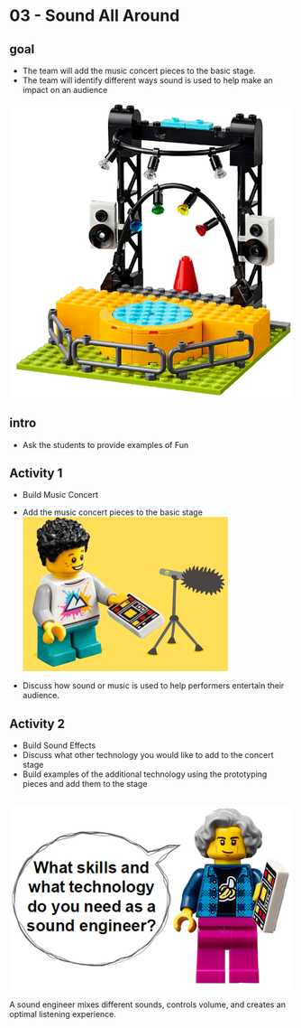 # 03 - Sound All Around

## goal
* The team will add the music concert pieces to the basic stage.
* The team will identify different ways sound is used to help make an impact on an audience


![Alt text](image.png)


## intro
* Ask the students to provide examples of Fun


## Activity 1 
* Build Music Concert
* Add the music concert pieces to the basic stage
![Alt text](image-1.png)

* Discuss how sound or music is used to help performers entertain their audience.

## Activity 2 
* Build Sound Effects
* Discuss what other technology you would like to add to the concert stage
* Build examples of the additional technology using the prototyping pieces and add them to the stage


##

![Alt text](image-2.png)

A sound engineer mixes different sounds, controls volume, and creates an optimal listening experience.
